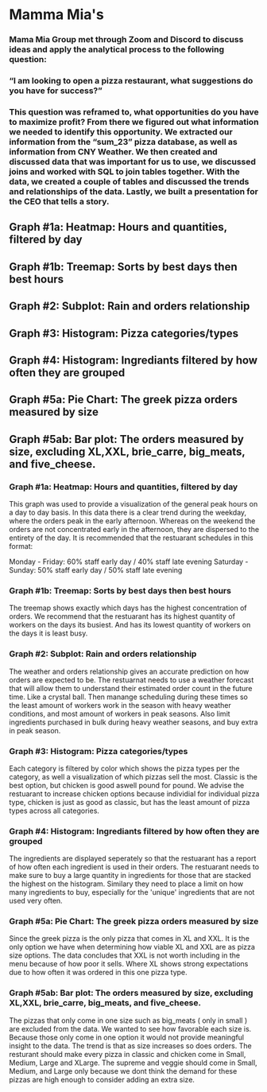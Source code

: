 # Mamma Mia's
### Mama Mia Group met through Zoom and Discord to discuss ideas and apply the analytical process to the following question: 
### “I am looking to open a pizza restaurant, what suggestions do you have for success?”
### This question was reframed to, what opportunities do you have to maximize profit? From there we figured out what information we needed to identify this opportunity. We extracted our information from the “sum_23” pizza database, as well as information from CNY Weather. We then created and discussed data that was important for us to use, we discussed joins and worked with SQL to join tables together. With the data, we created a couple of tables and discussed the trends and relationships of the data. Lastly, we built a presentation for the CEO that tells a story. 


## Graph #1a: Heatmap: Hours and quantities, filtered by day
## Graph #1b: Treemap: Sorts by best days then best hours
## Graph #2: Subplot: Rain and orders relationship
## Graph #3: Histogram: Pizza categories/types
## Graph #4: Histogram: Ingrediants filtered by how often they are grouped
## Graph #5a: Pie Chart: The greek pizza orders measured by size
## Graph #5ab: Bar plot: The orders measured by size, excluding XL,XXL, brie_carre, big_meats, and five_cheese.
	


### Graph #1a: Heatmap: Hours and quantities, filtered by day
This graph was used to provide a visualization of the general peak hours on a day to day basis. In this data there is a clear trend during the weekday, where the orders peak in the early afternoon. Whereas on the weekend the orders are not concentrated early in the afternoon, they are dispersed to the entirety of the day. It is recommended that the restuarant schedules in this format:

Monday - Friday: 60% staff early day / 40% staff late evening
Saturday - Sunday: 50% staff early day / 50% staff late evening


### Graph #1b: Treemap: Sorts by best days then best hours
The treemap shows exactly which days has the highest concentration of orders. We recommend that the restuarant has its highest quantity of workers on the days its busiest. And has its lowest quantity of workers on the days it is least busy.



### Graph #2: Subplot: Rain and orders relationship
The weather and orders relationship gives an accurate prediction on how orders are expected to be. The restuarnat needs to use a weather forecast that will allow them to understand their estimated order count in the future time. Like a crystal ball. Then manange scheduling during these times so the least amount of workers work in the season with heavy weather conditions, and most amount of workers in peak seasons. Also limit ingredients purchased in bulk during heavy weather seasons, and buy extra in peak season.

### Graph #3: Histogram: Pizza categories/types
Each category is filtered by color which shows the pizza types per the category, as well a visualization of which pizzas sell the most. Classic is the best option, but chicken is good aswell pound for pound. We advise the restuarant to increase chicken options because individial for individual pizza type, chicken is just as good as classic, but has the least amount of pizza types across all categories. 

### Graph #4: Histogram: Ingrediants filtered by how often they are grouped
The ingredients are displayed seperately so that the restuarant has a report of how often each ingredient is used in their orders. The restuarant needs to make sure to buy a large quantity in ingredients for those that are stacked the highest on the histogram. Similary they need to place a limit on how many ingredients to buy, especially for the 'unique' ingredients that are not used very often.


### Graph #5a: Pie Chart: The greek pizza orders measured by size
Since the greek pizza is the only pizza that comes in XL and XXL. It is the only option we have when determining how viable XL and XXL are as pizza size options. The data concludes that XXL is not worth including in the menu because of how poor it sells. Where XL shows strong expectations due to how often it was ordered in this one pizza type. 


### Graph #5ab: Bar plot: The orders measured by size, excluding XL,XXL, brie_carre, big_meats, and five_cheese.
The pizzas that only come in one size such as big_meats ( only in small ) are excluded from the data. We wanted to see how favorable each size is. Because those only come in one option it would not provide meaningful insight to the data. The trend is that as size increases so does orders. The resturant should make every pizza in classic and chicken come in Small, Medium, Large and XLarge. The supreme and veggie should come in Small, Medium, and Large only because we dont think the demand for these pizzas are high enough to consider adding an extra size.

